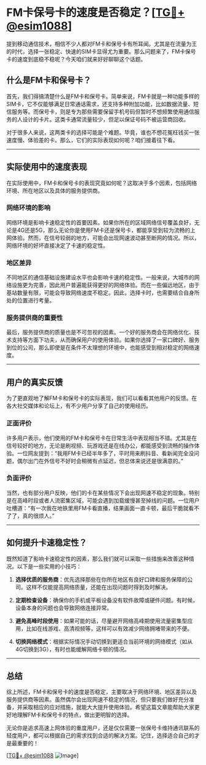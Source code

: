 # FM卡保号卡的速度是否稳定？[[TG💪+ @esim1088](https://t.me/s/esim1088)]

提到移动通信技术，相信不少人都对FM卡和保号卡有所耳闻。尤其是在流量为王的时代，选择一张稳定、快速的SIM卡显得尤为重要。那么问题来了，FM卡保号卡的速度到底稳不稳呢？今天咱们就来好好聊聊这个话题。

## 什么是FM卡和保号卡？

首先，我们得搞清楚什么是FM卡和保号卡。简单来说，FM卡就是一种功能多样的SIM卡，它不仅能够满足日常通话需求，还支持多种附加功能，比如数据流量、短信服务等。而保号卡，则是专为那些需要保留手机号码但暂时不想频繁使用通信服务的人设计的卡片。这类卡通常流量较少，但足以保证号码不被运营商回收。

对于很多人来说，这两类卡的选择可能是个难题。毕竟，谁也不想花冤枉钱买一张速度慢、体验差的卡。那么，它们的实际表现如何呢？咱们接着往下看。

---

## 实际使用中的速度表现

在实际使用中，FM卡和保号卡的表现究竟如何呢？这取决于多个因素，包括网络环境、所在地区以及具体的服务提供商。

### 网络环境的影响

网络环境是影响卡速稳定性的首要因素。如果你所在的区域网络信号覆盖良好，无论是4G还是5G，那么无论你是使用FM卡还是保号卡，都能享受到较为流畅的上网体验。然而，在信号较弱的地方，可能会出现网速波动甚至断网的情况。所以，网络环境的好坏直接决定了卡速的稳定性。

### 地区差异

不同地区的通信基础设施建设水平也会影响卡速的稳定性。一般来说，大城市的网络设施更为完善，因此用户普遍能获得更好的网络体验。而在一些偏远地区，由于基站数量有限，可能会导致网络速度不稳定。因此，选择卡时，也需要结合自身所处的位置进行考量。

### 服务提供商的重要性

最后，服务提供商的质量也是不可忽视的因素。一个好的服务商会在网络优化、技术支持等方面下功夫，从而确保用户的使用体验。如果你选择了一家口碑好、服务到位的公司，那么即使是在条件不太理想的环境中，也能感受到相对稳定的网络速度。

---

## 用户的真实反馈

为了更直观地了解FM卡和保号卡的实际表现，我们可以看看其他用户的反馈。在各大社交媒体和论坛上，有不少用户分享了自己的使用经历。

### 正面评价

许多用户表示，他们使用的FM卡和保号卡在日常生活中表现相当不错。尤其是在信号较好的地方，无论是刷视频、玩游戏还是在线办公，都能感受到流畅的操作体验。一位网友提到：“我用FM卡已经半年多了，平时用来刷抖音、看新闻完全没问题，偶尔出门在外信号不好时会稍微有点延迟，但总体来说还是很满意的。”

### 负面评价

当然，也有部分用户反映，他们的卡在某些情况下会出现网速不稳定的现象。特别是在高峰时段或者人流密集区域，可能会遇到加载缓慢甚至掉线的问题。一位用户吐槽道：“有一次我在地铁里用FM卡看直播，结果画面一直卡顿，最后干脆就看不了了，真的很烦人。”

---

## 如何提升卡速稳定性？

既然知道了影响卡速稳定性的因素，那么我们就可以采取一些措施来改善这种情况。以下是一些实用的小技巧：

1. **选择优质的服务商**：优先选择那些在你所在地区有良好口碑和服务保障的公司。这样不仅能提高网络质量，还能在出现问题时得到及时解决。
   
2. **定期检查设备**：确保你的手机或平板设备没有软件故障或硬件问题。有时候，设备本身的问题也会导致网络连接异常。

3. **避免高峰时段使用**：如果可能的话，尽量避开网络高峰期使用流量密集型应用，比如在线游戏、高清视频等，这样可以有效减少网络拥堵带来的不便。

4. **切换网络模式**：根据实际情况手动切换到更适合当前环境的网络模式（如从4G切换到3G），有时也能缓解网络卡顿的情况。

---

## 总结

综上所述，FM卡和保号卡的速度是否稳定，主要取决于网络环境、地区差异以及服务提供商等因素。虽然偶尔会出现网速不稳定的情况，但只要我们做好充分准备，并采取相应的应对措施，就能大大提升使用体验。希望这篇文章能帮助大家更好地理解FM卡和保号卡的特点，做出更明智的选择。

无论你是追求高速上网体验的重度用户，还是仅仅需要一张保号卡维持通讯联系的轻度用户，都可以根据自己的需求找到合适的解决方案。记住，选择适合自己的才是最重要的！

[[TG💪+ @esim1088](https://t.me/s/esim1088) ![Image](https://i.postimg.cc/4NQfJmqS/Snipaste-2025-05-13-00-14-12.png)]